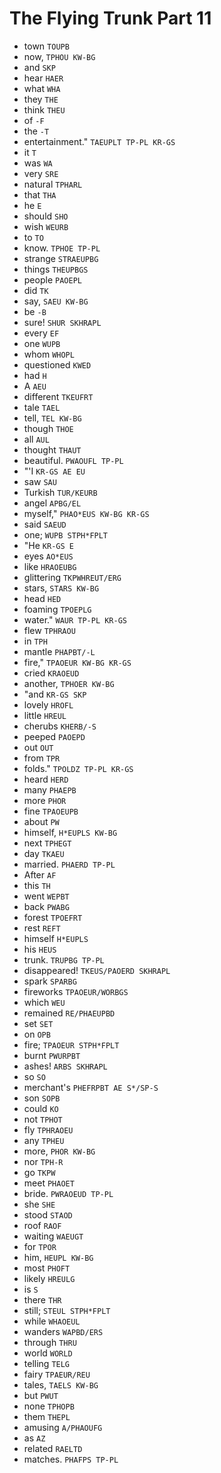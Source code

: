 # The Flying Trunk Part 11

* town `TOUPB`
* now, `TPHOU KW-BG`
* and `SKP`
* hear `HAER`
* what `WHA`
* they `THE`
* think `THEU`
* of `-F`
* the `-T`
* entertainment." `TAEUPLT TP-PL KR-GS`
* it `T`
* was `WA`
* very `SRE`
* natural `TPHARL`
* that `THA`
* he `E`
* should `SHO`
* wish `WEURB`
* to `TO`
* know. `TPHOE TP-PL`
* strange `STRAEUPBG`
* things `THEUPBGS`
* people `PAOEPL`
* did `TK`
* say, `SAEU KW-BG`
* be `-B`
* sure! `SHUR SKHRAPL`
* every `EF`
* one `WUPB`
* whom `WHOPL`
* questioned `KWED`
* had `H`
* A `AEU`
* different `TKEUFRT`
* tale `TAEL`
* tell, `TEL KW-BG`
* though `THOE`
* all `AUL`
* thought `THAUT`
* beautiful. `PWAOUFL TP-PL`
* "'I `KR-GS AE EU`
* saw `SAU`
* Turkish `TUR/KEURB`
* angel `APBG/EL`
* myself," `PHAO*EUS KW-BG KR-GS`
* said `SAEUD`
* one; `WUPB STPH*FPLT`
* "He `KR-GS E`
* eyes `AO*EUS`
* like `HRAOEUBG`
* glittering `TKPWHREUT/ERG`
* stars, `STARS KW-BG`
* head `HED`
* foaming `TPOEPLG`
* water." `WAUR TP-PL KR-GS`
* flew `TPHRAOU`
* in `TPH`
* mantle `PHAPBT/-L`
* fire," `TPAOEUR KW-BG KR-GS`
* cried `KRAOEUD`
* another, `TPHOER KW-BG`
* "and `KR-GS SKP`
* lovely `HROFL`
* little `HREUL`
* cherubs `KHERB/-S`
* peeped `PAOEPD`
* out `OUT`
* from `TPR`
* folds." `TPOLDZ TP-PL KR-GS`
* heard `HERD`
* many `PHAEPB`
* more `PHOR`
* fine `TPAOEUPB`
* about `PW`
* himself, `H*EUPLS KW-BG`
* next `TPHEGT`
* day `TKAEU`
* married. `PHAERD TP-PL`
* After `AF`
* this `TH`
* went `WEPBT`
* back `PWABG`
* forest `TPOEFRT`
* rest `REFT`
* himself `H*EUPLS`
* his `HEUS`
* trunk. `TRUPBG TP-PL`
* disappeared! `TKEUS/PAOERD SKHRAPL`
* spark `SPARBG`
* fireworks `TPAOEUR/WORBGS`
* which `WEU`
* remained `RE/PHAEUPBD`
* set `SET`
* on `OPB`
* fire; `TPAOEUR STPH*FPLT`
* burnt `PWURPBT`
* ashes! `ARBS SKHRAPL`
* so `SO`
* merchant's `PHEFRPBT AE S*/SP-S`
* son `SOPB`
* could `KO`
* not `TPHOT`
* fly `TPHRAOEU`
* any `TPHEU`
* more, `PHOR KW-BG`
* nor `TPH-R`
* go `TKPW`
* meet `PHAOET`
* bride. `PWRAOEUD TP-PL`
* she `SHE`
* stood `STAOD`
* roof `RAOF`
* waiting `WAEUGT`
* for `TPOR`
* him, `HEUPL KW-BG`
* most `PHOFT`
* likely `HREULG`
* is `S`
* there `THR`
* still; `STEUL STPH*FPLT`
* while `WHAOEUL`
* wanders `WAPBD/ERS`
* through `THRU`
* world `WORLD`
* telling `TELG`
* fairy `TPAEUR/REU`
* tales, `TAELS KW-BG`
* but `PWUT`
* none `TPHOPB`
* them `THEPL`
* amusing `A/PHAOUFG`
* as `AZ`
* related `RAELTD`
* matches. `PHAFPS TP-PL`
